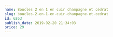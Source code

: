 ```yaml
---
name: Boucles 2 en 1 en cuir champagne et cédrat
slug: boucles-2-en-1-en-cuir-champagne-et-cedrat
id: 6263
publish_date: 2019-02-20 21:34:03
price: 29
---
```

